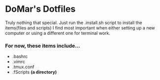 # DoMar's Dotfiles

Truly nothing that special. Just run the .install.sh script to install the items(files and scripts) I find most important when either setting up a new computer or using a different one for terminal work.

### For now, these items include...
+ .bashrc
+ .vimrc
+ .tmux.conf
+ .fScripts **(a directory)**
